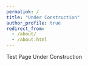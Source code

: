 ```yaml
---
permalink: /
title: "Under Construction"
author_profile: true
redirect_from: 
  - /about/
  - /about.html
---
```




Test Page
Under Construction

